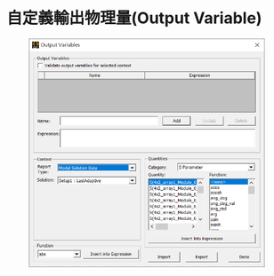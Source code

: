 # 自定義輸出物理量(Output Variable)



<figure><img src="../.gitbook/assets/image.png" alt=""><figcaption></figcaption></figure>
